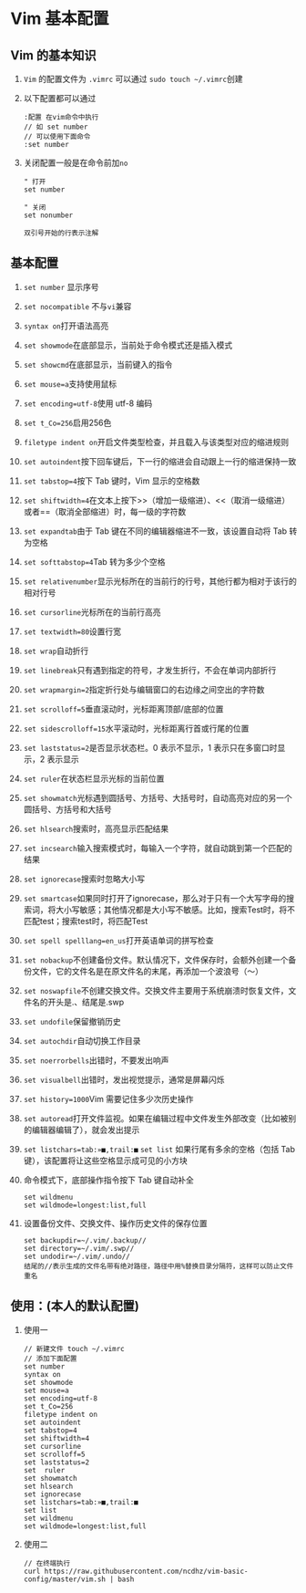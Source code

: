 # Vim 基本配置

## Vim 的基本知识

1. `Vim` 的配置文件为 `.vimrc` 可以通过
`sudo touch ~/.vimrc`创建
2. 以下配置都可以通过

    ```shell
    :配置 在vim命令中执行
    // 如 set number
    // 可以使用下面命令
    :set number
    ```

3. 关闭配置一般是在命令前加`no`

    ```
    " 打开
    set number
    
    " 关闭
    set nonumber
    
    双引号开始的行表示注解
    ```

## 基本配置

1. `set number` 显示序号
2. `set nocompatible` 不与`vi`兼容
3. `syntax on`打开语法高亮
4. `set showmode`在底部显示，当前处于命令模式还是插入模式
5. `set showcmd`在底部显示，当前键入的指令
6. `set mouse=a`支持使用鼠标
7. `set encoding=utf-8`使用 utf-8 编码
8. `set t_Co=256`启用256色
9. `filetype indent on`开启文件类型检查，并且载入与该类型对应的缩进规则
10. `set autoindent`按下回车键后，下一行的缩进会自动跟上一行的缩进保持一致
11. `set tabstop=4`按下 Tab 键时，Vim 显示的空格数
12. `set shiftwidth=4`在文本上按下>>（增加一级缩进）、<<（取消一级缩进）或者==（取消全部缩进）时，每一级的字符数
13. `set expandtab`由于 Tab 键在不同的编辑器缩进不一致，该设置自动将 Tab 转为空格
14. `set softtabstop=4`Tab 转为多少个空格
15. `set relativenumber`显示光标所在的当前行的行号，其他行都为相对于该行的相对行号
16. `set cursorline`光标所在的当前行高亮
17. `set textwidth=80`设置行宽
18. `set wrap`自动折行
19. `set linebreak`只有遇到指定的符号，才发生折行，不会在单词内部折行
20. `set wrapmargin=2`指定折行处与编辑窗口的右边缘之间空出的字符数
21. `set scrolloff=5`垂直滚动时，光标距离顶部/底部的位置
22. `set sidescrolloff=15`水平滚动时，光标距离行首或行尾的位置
23. `set laststatus=2`是否显示状态栏。0 表示不显示，1 表示只在多窗口时显示，2 表示显示
24. `set ruler`在状态栏显示光标的当前位置
25. `set showmatch`光标遇到圆括号、方括号、大括号时，自动高亮对应的另一个圆括号、方括号和大括号
26. `set hlsearch`搜索时，高亮显示匹配结果
27. `set incsearch`输入搜索模式时，每输入一个字符，就自动跳到第一个匹配的结果
28. `set ignorecase`搜索时忽略大小写
29. `set smartcase`如果同时打开了ignorecase，那么对于只有一个大写字母的搜索词，将大小写敏感；其他情况都是大小写不敏感。比如，搜索Test时，将不匹配test；搜索test时，将匹配Test
30. `set spell spelllang=en_us`打开英语单词的拼写检查
31. `set nobackup`不创建备份文件。默认情况下，文件保存时，会额外创建一个备份文件，它的文件名是在原文件名的末尾，再添加一个波浪号（〜）
32. `set noswapfile`不创建交换文件。交换文件主要用于系统崩溃时恢复文件，文件名的开头是.、结尾是.swp
33. `set undofile`保留撤销历史
34. `set autochdir`自动切换工作目录
35. `set noerrorbells`出错时，不要发出响声
36. `set visualbell`出错时，发出视觉提示，通常是屏幕闪烁
37. `set history=1000`Vim 需要记住多少次历史操作
38. `set autoread`打开文件监视。如果在编辑过程中文件发生外部改变（比如被别的编辑器编辑了），就会发出提示
39. `set listchars=tab:»■,trail:■` `set list` 如果行尾有多余的空格（包括 Tab 键），该配置将让这些空格显示成可见的小方块
40. 命令模式下，底部操作指令按下 Tab 键自动补全

    ```
    set wildmenu
    set wildmode=longest:list,full
    ```

41. 设置备份文件、交换文件、操作历史文件的保存位置

    ```
    set backupdir=~/.vim/.backup//  
    set directory=~/.vim/.swp//
    set undodir=~/.vim/.undo// 
    结尾的//表示生成的文件名带有绝对路径，路径中用%替换目录分隔符，这样可以防止文件重名
    ```

## 使用：(本人的默认配置)

1. 使用一

    ```
    // 新建文件 touch ~/.vimrc
    // 添加下面配置
    set number
    syntax on
    set showmode
    set mouse=a
    set encoding=utf-8
    set t_Co=256
    filetype indent on
    set autoindent
    set tabstop=4
    set shiftwidth=4
    set cursorline
    set scrolloff=5
    set laststatus=2
    set  ruler
    set showmatch
    set hlsearch
    set ignorecase
    set listchars=tab:»■,trail:■
    set list
    set wildmenu
    set wildmode=longest:list,full
    ```

2. 使用二

    ```shell
    // 在终端执行
    curl https://raw.githubusercontent.com/ncdhz/vim-basic-config/master/vim.sh | bash
    ```

